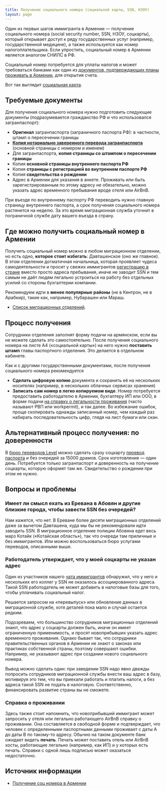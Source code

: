 ```yaml
---
title: Получение социального номера (социальной карты, SSN, НЗОУ)
layout: page
---
```


Один из первых шагов иммигранта в Армении — получение социального номера (social security number, SSN, НЗОУ, соцкарты),
который открывает доступ к ряду государственных услуг (например, государственной медицине), а также используется как
номер налогоплательщика. Если упростить, социальный номер в Армении является аналогом СНИЛС в РФ.

Социальный номер потребуется для уплаты налогов и может требоваться банками как один из [документов, подтверждающих планы проживать в Армении](../banks/requirements-fl.md), для открытия счета.

Вот так выглядит [социальная карта](/files/socialcard.jpg).

## Требуемые документы

Для получения социального номера нужно подготовить следующие документы (подразумевается гражданство РФ и что использовался загранпаспорт):

- **Оригинал** загранпаспорта (заграничного паспорта РФ): в частности, штамп о пересечении границы
- **[Копия нотариально заверенного перевода загранпаспорта](passport-translation.md)** (основной страницы с номером и именем)
- Для загранпаспорта, **копия страницы со штампом о пересечении границы**
- Копия **основной страницы внутреннего паспорта РФ**
- Копия **страницы с регистрацией во внутреннем паспорте РФ**
- Копия **свидетельства о рождении**
- Адрес в Армении для указания в анкете. Проживать или быть зарегистрированным по этому адресу не обязательно, можно указать
  адрес временного пребывания вроде отеля или AirBnB.

При въезде по внутреннему паспорту РФ переводить нужно главную страницу внутреннего паспорта, а срок получения социального номера растянется на неделю. За это время миграционная служба уточнит в пограничной службе дату вашего въезда в страну.

## Где можно получить социальный номер в Армении

Получить социальный номер можно в любом миграционном отделении, но есть одно, **которое стоит избегать**:
Давташенское (оно же главное). В этом отделении догматичная начальница, которая проявляет чудеса самодеятельности и
просит у свежих иммигрантов [регистрацию в стране](registration.md) вместо просто адреса пребывания, иначе не заводит SSN и
тем самым не даёт людям легально устроиться на работу без отдельных усилий со стороны бухгалтерии компании.

Рекомендуем идти в **менее популярные районы** (не в Кентрон, не в Арабкир), такие как, например, Нубарашен или Мараш.

- [Список миграционных отделений](ovirs.md).

## Процесс получения

Сотрудники отделения заполнят форму подачи на армянском, если вы не можете сделать это самостоятельно.
После получения социального номера на листе A4 («социальной карты») на него нужно **поставить штамп** главы
паспортного отделения. Это делается в отдельном кабинете.

Как и с другими государственными документами, после получения социального номера рекомендуется

- **Сделать цифровую копию** документа и сохранить её на нескольких носителях (например, в нескольких
  облачных сервисах хранения)
- **Записать сам номер в легко копируемом виде**. Номер потребуется предоставить работодателю в Армении, бухгалтеру ИП
  или ООО, в форме подачи [на справку о легальности проживания](eaeu-cert.md) (часто называют РВП или workpermit),
  и так далее. Во избежание ошибок, проще скопировать однажды записанный номер, чем каждый раз набирать
  последовательность цифр, глядя на лист бумаги или скан.

## Альтернативный процесс получения: по доверенности

В [бюро переводов Level](https://yandex.ru/maps/org/byuro_level/114447154450/) можно сделать сразу соцкарту
[перевод паспорта](passport-translation.md) и без очередей за 15000 драмов. Срок изготовления — один день. Потребуется
только загранпаспорт и доверенность на получение соцкарты, которую оформят там же. Свидетельство о рождении при этом
не нужно.

## Вопросы и проблемы

### Имеет ли смысл ехать из Еревана в Абовян и другие близкие города, чтобы завести SSN без очередей?

Нам кажется, что нет. В Ереване более десяти миграционных отделений даже за вычетом Давташена, куда мы бы не
рекомендовали идти заводить SSN. В миграционное отделение полиции Абовяна едет весь марз Котайк («Котайская область»),
так что очереди там приличные и без иммигрантов. Или можно воспользоваться бюро услугами переводов, описанными выше.

### Работодатель утверждает, что у моей соцкарты не указан адрес

Один из участников нашего [чата иммигрантов](https://t.me/am_banking_and_residency) обнаружил, что у него
и нескольких его коллег у SSN не оказалось ассоциированного адреса. Такой SSN работодатель не может добавить
в налоговые базы для того, чтобы уплачивать социальный налог.

Решается запросом на «перевыпуск» или обновление данных в миграционной службе, хотя деталей пока мало и случай
остается редким.

Подозреваем, что большинство сотрудников миграционных отделений знают, что адрес у соцкарты должен быть, иначе он имеет
ограниченную применимость, и просят новоприбывших указать адрес временного проживания. Однако бывает так, что сотрудники
правительственных органов в Армении не знают о законах или практиках собственной страны, поэтому совершают ошибки.
Например, не указывают адрес при создании нового социального номера.

Вывод можно сделать один: при заведении SSN надо явно дважды попросить сотрудников миграционной службы внести
ваш адрес в базу, мотивируя это тем, что вы приехали работать и платить налоги, а без адреса такой SSN не
подать в налоговую. Соответственно, финансировать развитие страны вы не сможете.

### Справка о проживании

Здесь также стоит напомнить, что новоприбывший иммигрант может запросить у отеля или легально работающего AirBnB
справку о проживании. Она составляется в свободной форме и подтверждает, что человек с определенными паспортными данными
проживает с даты A до даты B по такому-то адресу. Обычно на таком документе банк ожидает видеть **печать**. Печать может
поставить отель или AirBnB хосты, работающие легально (например, как ИП) и у которых есть печать. Справки с одной лишь
подписью может оказаться недостаточно.

## Источник информации

- [Получение соц номера в Армении](https://www.notion.so/357310af7dd54f4ab00d77301c5d0c51)
